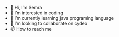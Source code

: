 - 👋 Hi, I’m Semra
- 👀 I’m interested in coding 
- 🌱 I’m currently learning java programing language
- 💞️ I’m looking to collaborate on cydeo
- 📫 How to reach me 

<!---
SemraSude/SemraSude is a ✨ special ✨ repository because its `README.md` (this file) appears on your GitHub profile.
You can click the Preview link to take a look at your changes.
--->
